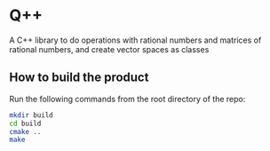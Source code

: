 # Q++
A C++ library to do operations with rational numbers and matrices of rational numbers, and create vector spaces as classes

## How to build the product

Run the following commands from the root directory of the repo:

```bash
mkdir build
cd build
cmake ..
make
```